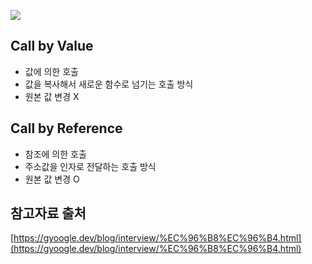 ![](https://blog.kakaocdn.net/dn/k1Jk9/btqGGFaVHTd/TsgK9dFMTpdTE1NlD7xtNk/img.png)

## Call by Value
- 값에 의한 호출
- 값을 복사해서 새로운 함수로 넘기는 호출 방식
- 원본 값 변경 X

## Call by Reference
- 참조에 의한 호출
- 주소값을 인자로 전달하는 호출 방식
- 원본 값 변경 O

## 참고자료 출처
[https://gyoogle.dev/blog/interview/%EC%96%B8%EC%96%B4.html](https://gyoogle.dev/blog/interview/%EC%96%B8%EC%96%B4.html)